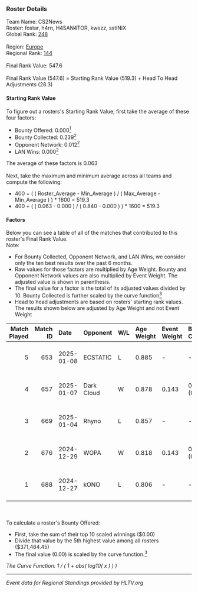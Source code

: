 ### Roster Details<br />
Team Name: CS2News<br />
Roster: fostar, h4rn, H4SAN4TOR, kwezz, sstiNiX<br />
Global Rank: [248](../../standings_global_2025_02_24.md)<br />
<br />
Region: [Europe]( ../../standings_europe_2025_02_24.md)<br />
Regional Rank: [144]( ../../standings_europe_2025_02_24.md)<br />
<br />
Final Rank Value:  547.6<br />
<br />
Final Rank Value (547.6) = Starting Rank Value (519.3) + Head To Head Adjustments (28.3)<br />

#### Starting Rank Value<br />
To figure out a rosters's Starting Rank Value, first take the average of these four factors:<br />
- Bounty Offered: 0.000[<sup>1</sup>](#table2)
- Bounty Collected: 0.239[<sup>2</sup>](#table1)
- Opponent Network: 0.012[<sup>2</sup>](#table1)
- LAN Wins: 0.000[<sup>2</sup>](#table1)

The average of these factors is 0.063<br />
<br />
Next, take the maximum and minimum average across all teams and compute the following:<br />
- 400 + ( ( Roster_Average - Min_Average ) / ( Max_Average - Min_Average ) ) * 1600 = 519.3
- 400 + ( ( 0.063 - 0.000 ) / ( 0.840 - 0.000 ) ) * 1600 = 519.3


#### Factors<br />
Below you can see a table of all of the matches that contributed to this roster's Final Rank Value.<br />
Note:<br />

- For Bounty Collected, Opponent Network, and LAN Wins, we consider only the ten best results over the past 6 months.
- Raw values for those factors are multiplied by Age Weight. Bounty and Opponent Network values are also multiplied by Event Weight. The adjusted value is shown in parenthesis.
- The final value for a factor is the total of its adjusted values divided by 10. Bounty Collected is further scaled by the curve function[<sup>3</sup>](#curveFunction)
- Head to head adjustments are based on rosters' starting rank values. The results shown below are adjusted by Age Weight and not Event Weight
<span id="table1"></span><br />


| Match Played | Match ID | Date       | Opponent   | W/L | Age Weight | Event Weight | Bounty Collected | Opponent Network | LAN Wins  | H2H Adj. | Roster                                  |
| -: | -: | :- | :- | :- | :- | :- | :- | :- | :- | -: | :- |
|            5 |      653 | 2025-01-08 | ECSTATIC   | L   | 0.885      | -            | -                | -                | -         |    -4.05 | fostar, h4rn, H4SAN4TOR, kwezz, sstiNiX |
|            4 |      657 | 2025-01-07 | Dark Cloud | W   | 0.878      | 0.143        | 0.027 (0.003)    | 0.412 (0.052)    | 0 (0.000) |    20.23 | fostar, h4rn, H4SAN4TOR, kwezz, sstiNiX |
|            3 |      669 | 2025-01-04 | Rhyno      | L   | 0.857      | -            | -                | -                | -         |    -4.22 | fostar, h4rn, H4SAN4TOR, kwezz, sstiNiX |
|            2 |      676 | 2024-12-29 | WOPA       | W   | 0.818      | 0.143        | 0.027 (0.003)    | 0.549 (0.064)    | 0 (0.000) |    20.79 | fostar, h4rn, H4SAN4TOR, kwezz, sstiNiX |
|            1 |      688 | 2024-12-27 | kONO       | L   | 0.806      | -            | -                | -                | -         |    -4.42 | fostar, h4rn, H4SAN4TOR, kwezz, sstiNiX |

<br />
<span id="table2"></span><br />
To calculate a roster's Bounty Offered:<br />

- First, take the sum of their top 10 scaled winnings ($0.00)
- Divide that value by the 5th highest value among all rosters ($371,464.45)
- The final value (0.00) is scaled by the curve function.[<sup>3</sup>](#curveFunction)

<span id="curveFunction"></span>_The Curve Function: 1 / ( 1 + abs( log10( x ) ) )_<br />

---
_Event data for Regional Standings provided by HLTV.org_<br />
